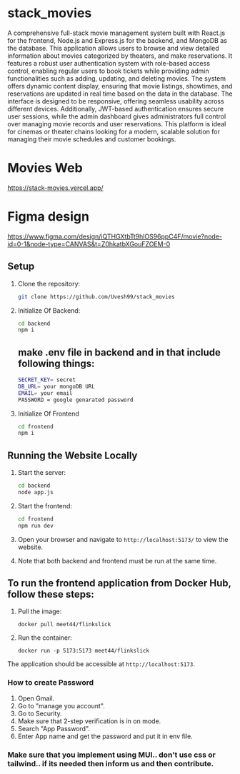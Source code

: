 # stack_movies
A comprehensive full-stack movie management system built with React.js for the frontend, Node.js and Express.js for the backend, and MongoDB as the database. This application allows users to browse and view detailed information about movies categorized by theaters, and make reservations. It features a robust user authentication system with role-based access control, enabling regular users to book tickets while providing admin functionalities such as adding, updating, and deleting movies. The system offers dynamic content display, ensuring that movie listings, showtimes, and reservations are updated in real time based on the data in the database. The interface is designed to be responsive, offering seamless usability across different devices. Additionally, JWT-based authentication ensures secure user sessions, while the admin dashboard gives administrators full control over managing movie records and user reservations. This platform is ideal for cinemas or theater chains looking for a modern, scalable solution for managing their movie schedules and customer bookings.
# Movies Web
https://stack-movies.vercel.app/

# Figma design
https://www.figma.com/design/iQTHGXtbTt9hlOS96ppC4F/movie?node-id=0-1&node-type=CANVAS&t=Z0hkatbXGouFZOEM-0

## Setup

1. Clone the repository:

   ```sh
   git clone https://github.com/Uvesh99/stack_movies
   ```

2. Initialize Of Backend:

   ```sh
   cd backend
   npm i
   ```
   
   ## make .env file in backend and in that include following things:
   
   ```sh
   SECRET_KEY= secret
   DB_URL= your mongoDB URL
   EMAIL= your email
   PASSWORD = google genarated password
   ```

4. Initialize Of Frontend
   ```sh
   cd frontend 
   npm i
   ```

## Running the Website Locally

1. Start the server:

   ```sh
   cd backend
   node app.js
   ```
   
2. Start the frontend:
   
   ```sh
   cd frontend
   npm run dev
   ```
   
2. Open your browser and navigate to `http://localhost:5173/` to view the website.

3. Note that both backend and frontend must be run at the same time.

## To run the frontend application from Docker Hub, follow these steps:

1.  Pull the image:
    ```
    docker pull meet44/flinkslick
    ```

2.  Run the container:
    ```
    docker run -p 5173:5173 meet44/flinkslick
    ```

   The application should be accessible at `http://localhost:5173`.
   

### How to create Password

1. Open Gmail.
2. Go to "manage you account".
3. Go to Security.
4. Make sure that 2-step verification is in on mode.
5. Search "App Password".
6. Enter App name and get the password and put it in env file.

### Make sure that you implement using MUI.. don't use css or tailwind.. if its needed then inform us and then contribute.
